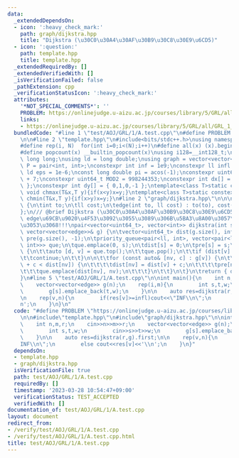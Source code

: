 ```yaml
---
data:
  _extendedDependsOn:
  - icon: ':heavy_check_mark:'
    path: graph/dijkstra.hpp
    title: "Dijkstra (\u30C0\u30A4\u30AF\u30B9\u30C8\u30E9\u6CD5)"
  - icon: ':question:'
    path: template.hpp
    title: template.hpp
  _extendedRequiredBy: []
  _extendedVerifiedWith: []
  _isVerificationFailed: false
  _pathExtension: cpp
  _verificationStatusIcon: ':heavy_check_mark:'
  attributes:
    '*NOT_SPECIAL_COMMENTS*': ''
    PROBLEM: https://onlinejudge.u-aizu.ac.jp/courses/library/5/GRL/all/GRL_1_A
    links:
    - https://onlinejudge.u-aizu.ac.jp/courses/library/5/GRL/all/GRL_1_A
  bundledCode: "#line 1 \"test/AOJ/GRL/1/A.test.cpp\"\n#define PROBLEM \"https://onlinejudge.u-aizu.ac.jp/courses/library/5/GRL/all/GRL_1_A\"\
    \n\n#line 2 \"template.hpp\"\n#include<bits/stdc++.h>\nusing namespace std;\n\
    #define rep(i, N)  for(int i=0;i<(N);i++)\n#define all(x) (x).begin(),(x).end()\n\
    #define popcount(x) __builtin_popcount(x)\nusing i128=__int128_t;\nusing ll =\
    \ long long;\nusing ld = long double;\nusing graph = vector<vector<int>>;\nusing\
    \ P = pair<int, int>;\nconstexpr int inf = 1e9;\nconstexpr ll infl = 1e18;\nconstexpr\
    \ ld eps = 1e-6;\nconst long double pi = acos(-1);\nconstexpr uint64_t MOD = 1e9\
    \ + 7;\nconstexpr uint64_t MOD2 = 998244353;\nconstexpr int dx[] = { 1,0,-1,0\
    \ };\nconstexpr int dy[] = { 0,1,0,-1 };\ntemplate<class T>static constexpr inline\
    \ void chmax(T&x,T y){if(x<y)x=y;}\ntemplate<class T>static constexpr inline void\
    \ chmin(T&x,T y){if(x>y)x=y;}\n#line 2 \"graph/dijkstra.hpp\"\n\n\nstruct edge\
    \ {\n\tint to;\n\tll cost;\n\tedge(int to, ll cost) : to(to), cost(cost) {}\n\
    };\n/// @brief Dijkstra (\u30C0\u30A4\u30AF\u30B9\u30C8\u30E9\u6CD5)\n/// @note\
    \ edge\u69CB\u9020\u4F53\u3092\u3055\u3089\u306B\u5BA3\u8A00\u3057\u306A\u3044\
    \u3053\u3068!!!\npair<vector<uint64_t>, vector<int>> dijkstra(int s,\n\tconst\
    \ vector<vector<edge>>& g) {\n\tvector<uint64_t> dist(g.size(), infl);\n\tvector<int>\
    \ pre(g.size(), -1);\n\tpriority_queue<pair<ll, int>, vector<pair<ll, int>>, greater<pair<ll,\
    \ int>>> que;\n\tque.emplace(0, s);\n\tdist[s] = 0;\n\tpre[s] = s;\n\twhile (!que.empty())\
    \ {\n\t\tauto [d, v] = que.top();\n\t\tque.pop();\n\t\tif (dist[v] != d) {\n\t\
    \t\tcontinue;\n\t\t}\n\n\t\tfor (const auto& [nv, c] : g[v]) {\n\t\t\tif (dist[v]\
    \ + c < dist[nv]) {\n\t\t\t\tdist[nv] = dist[v] + c;\n\t\t\t\tpre[nv] = v;\n\t\
    \t\t\tque.emplace(dist[nv], nv);\n\t\t\t}\n\t\t}\n\t}\n\treturn { dist, pre };\n\
    }\n#line 5 \"test/AOJ/GRL/1/A.test.cpp\"\n\nint main(){\n    int n,m,r;\n    cin>>n>>m>>r;\n\
    \    vector<vector<edge>> g(n);\n    rep(i,m){\n        int s,t,w;\n        cin>>s>>t>>w;\n\
    \        g[s].emplace_back(t,w);\n    }\n\n    auto res=dijkstra(r,g).first;\n\
    \n    rep(v,n){\n        if(res[v]>=infl)cout<<\"INF\\n\";\n        else cout<<res[v]<<'\\\
    n';\n    }\n}\n"
  code: "#define PROBLEM \"https://onlinejudge.u-aizu.ac.jp/courses/library/5/GRL/all/GRL_1_A\"\
    \n\n#include\"template.hpp\"\n#include\"graph/dijkstra.hpp\"\n\nint main(){\n\
    \    int n,m,r;\n    cin>>n>>m>>r;\n    vector<vector<edge>> g(n);\n    rep(i,m){\n\
    \        int s,t,w;\n        cin>>s>>t>>w;\n        g[s].emplace_back(t,w);\n\
    \    }\n\n    auto res=dijkstra(r,g).first;\n\n    rep(v,n){\n        if(res[v]>=infl)cout<<\"\
    INF\\n\";\n        else cout<<res[v]<<'\\n';\n    }\n}"
  dependsOn:
  - template.hpp
  - graph/dijkstra.hpp
  isVerificationFile: true
  path: test/AOJ/GRL/1/A.test.cpp
  requiredBy: []
  timestamp: '2023-03-28 10:54:47+09:00'
  verificationStatus: TEST_ACCEPTED
  verifiedWith: []
documentation_of: test/AOJ/GRL/1/A.test.cpp
layout: document
redirect_from:
- /verify/test/AOJ/GRL/1/A.test.cpp
- /verify/test/AOJ/GRL/1/A.test.cpp.html
title: test/AOJ/GRL/1/A.test.cpp
---
```

